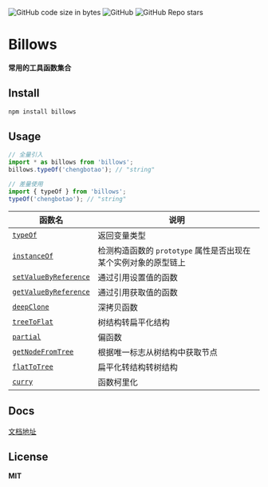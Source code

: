 <!--
 * @Author: Chengbotao
 * @Date: 2022-06-13 23:52:33
-->

![GitHub code size in bytes](https://img.shields.io/github/languages/code-size/chengbotao/billows)
![GitHub](https://img.shields.io/github/license/chengbotao/billows)
![GitHub Repo stars](https://img.shields.io/github/stars/chengbotao/billows)

# Billows

**常用的工具函数集合**

## Install

```bash
npm install billows
```

## Usage

```ts
// 全量引入
import * as billows from 'billows';
billows.typeOf('chengbotao'); // "string"

// 差量使用
import { typeOf } from 'billows';
typeOf('chengbotao'); // "string"
```

| 函数名                                                                                            | 说明                                                            |
| ------------------------------------------------------------------------------------------------- | --------------------------------------------------------------- |
| [`typeOf`](https://chengbotao.github.io/chengbotao/billows/typeOf.html)                           | 返回变量类型                                                    |
| [`instanceOf`](https://chengbotao.github.io/chengbotao/billows/instanceOf.html)                   | 检测构造函数的 `prototype` 属性是否出现在某个实例对象的原型链上 |
| [`setValueByReference`](https://chengbotao.github.io/chengbotao/billows/setValueByReference.html) | 通过引用设置值的函数                                            |
| [`getValueByReference`](https://chengbotao.github.io/chengbotao/billows/getValueByReference.html) | 通过引用获取值的函数                                            |
| [`deepClone`](https://chengbotao.github.io/chengbotao/billows/deepClone.html)                     | 深拷贝函数                                                      |
| [`treeToFlat`](https://chengbotao.github.io/chengbotao/billows/treeToFlat.html)                   | 树结构转扁平化结构                                              |
| [`partial`](https://chengbotao.github.io/chengbotao/billows/partial.html)                         | 偏函数                                                          |
| [`getNodeFromTree`](https://chengbotao.github.io/chengbotao/billows/getNodeFromTree.html)         | 根据唯一标志从树结构中获取节点                                  |
| [`flatToTree`](https://chengbotao.github.io/chengbotao/billows/flatToTree.html)                   | 扁平化转结构转树结构                                            |
| [`curry`](https://chengbotao.github.io/chengbotao/billows/curry.html)                             | 函数柯里化                                                      |

## Docs

[文档地址](https://chengbotao.github.io/chengbotao/billows)

## License

**MIT**
